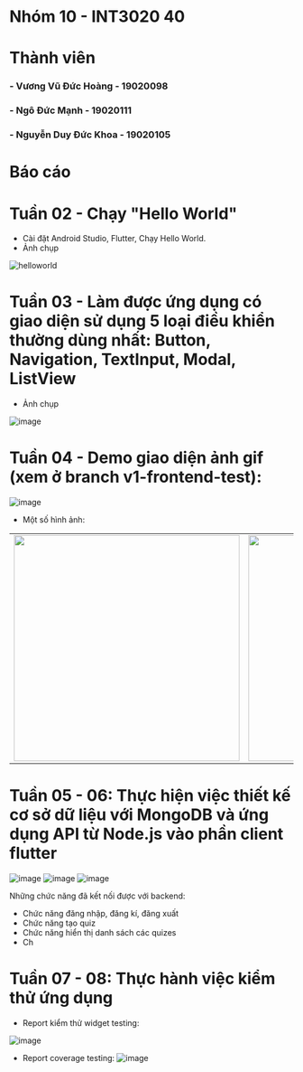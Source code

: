 # Nhóm 10 - INT3020 40
# Thành viên
### - Vương Vũ Đức Hoàng - 19020098
### - Ngô Đức Mạnh - 19020111
### - Nguyễn Duy Đức Khoa - 19020105

# Báo cáo 

# Tuần 02 - Chạy "Hello World"
+ Cài đặt Android Studio, Flutter, Chạy Hello World.
+ Ảnh chụp

![helloworld](https://user-images.githubusercontent.com/62580141/191534626-5adda994-4bbf-4692-8cea-18274f8e56ba.png)

# Tuần 03 - Làm được ứng dụng có giao diện sử dụng 5 loại điều khiển thường dùng nhất: Button, Navigation, TextInput, Modal, ListView
+ Ảnh chụp

![image](https://cdn.discordapp.com/attachments/1020955027319304229/1022755506244292629/groupPractice.gif)

# Tuần 04 - Demo giao diện ảnh gif (xem ở branch v1-frontend-test):

![image](https://cdn.discordapp.com/attachments/1020955027319304229/1025300104313327647/20220930_123831.gif)

+ Một số hình ảnh:

<table>
<tr>
<td><img src="https://user-images.githubusercontent.com/58223975/193210283-1f904a6c-f895-4411-9f53-568bff872d7a.png" height="400"></td>
<td><img src="https://user-images.githubusercontent.com/58223975/193210601-cbcfd47d-5462-470e-881d-05095bfc40b0.png" height="400"></td>
<td><img src="https://user-images.githubusercontent.com/58223975/193210678-bcf6850d-9f13-4c03-820b-fe85e9e4b0d9.png" height="400"></td>
<td><img src="https://user-images.githubusercontent.com/58223975/193210848-a4c5bb28-be18-45e6-b9bb-1f6c18ec4879.png" height="400"></td>
</tr>
</table>

# Tuần 05 - 06: Thực hiện việc thiết kế cơ sở dữ liệu với MongoDB và ứng dụng API từ Node.js vào phần client flutter
![image](https://user-images.githubusercontent.com/58223975/199229377-ac061d3c-7474-47f6-9790-37d13bf60fa4.png)
![image](https://user-images.githubusercontent.com/58223975/199229622-474f7648-277b-4346-9c33-75811c7d0eb1.png)
![image](https://user-images.githubusercontent.com/58223975/199229750-98652a1b-6c39-4eeb-98c4-89e376d17b7d.png)

Những chức năng đã kết nối được với backend:
+ Chức năng đăng nhập, đăng kí, đăng xuất
+ Chức năng tạo quiz
+ Chức năng hiển thị danh sách các quizes
+ Ch

# Tuần 07 - 08: Thực hành việc kiểm thử ứng dụng
+ Report kiểm thử widget testing:
 
 ![image](https://user-images.githubusercontent.com/58223975/199227749-5ba9ea59-8a65-4247-9885-91d1be405f80.png)
+ Report coverage testing:
![image](https://user-images.githubusercontent.com/58223975/199228543-e72c8ba5-2e76-4a81-95bc-d3d5c35891a0.png)



